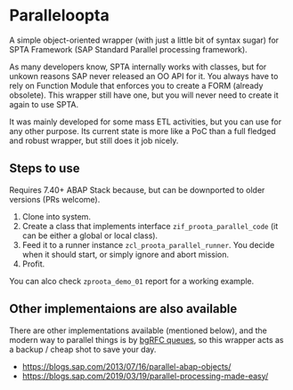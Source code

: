 # Paralleloopta

A simple object-oriented wrapper (with just a little bit of syntax sugar) for SPTA Framework (SAP Standard Parallel processing framework).

As many developers know, SPTA internally works with classes, but for unkown reasons SAP never released an OO API for it. You always have to rely on Function Module that enforces you to create a FORM (already obsolete). This wrapper still have one, but you will never need to create it again to use SPTA.

It was mainly developed for some mass ETL activities, but you can use for any other purpose.
Its current state is more like a PoC than a full fledged and robust wrapper, but still does it job nicely.

## Steps to use

Requires 7.40+ ABAP Stack because, but can be downported to older versions (PRs welcome).

1. Clone into system.
1. Create a class that implements interface ``zif_proota_parallel_code`` (it can be either a global or local class).
1. Feed it to a runner instance ``zcl_proota_parallel_runner``. You decide when it should start, or simply ignore and abort mission.
1. Profit.

You can alco check ``zproota_demo_01`` report for a working example.

## Other implementaions are also available

There are other implementations available (mentioned below), and the modern way to parallel things is by [bgRFC queues][bgrfc_queues], so this wrapper acts as a backup / cheap shot to save your day.

* https://blogs.sap.com/2013/07/16/parallel-abap-objects/
* https://blogs.sap.com/2019/03/19/parallel-processing-made-easy/

[bgrfc_queues]: help.sap.com/viewer/753088fc00704d0a80e7fbd6803c8adb/latest/en-US/489f05f8f7ec6bb9e10000000a42189d.html
